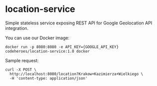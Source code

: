 # location-service
Simple stateless service exposing REST API for Google Geolocation API integration.

You can use our Docker image:
```
docker run -p 8080:8080 -e API_KEY={GOOGLE_API_KEY} codeheroes/location-service:1.0 docker
```

Sample request:
```
curl -X POST \
  http://localhost:8080/location?Krakow+Kazimierza+Wielkiego \
  -H 'content-type: application/json'  
 ```
